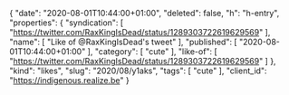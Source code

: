 {
  "date": "2020-08-01T10:44:00+01:00",
  "deleted": false,
  "h": "h-entry",
  "properties": {
    "syndication": [
      "https://twitter.com/RaxKingIsDead/status/1289303722619629569"
    ],
    "name": [
      "Like of @RaxKingIsDead's tweet"
    ],
    "published": [
      "2020-08-01T10:44:00+01:00"
    ],
    "category": [
      "cute"
    ],
    "like-of": [
      "https://twitter.com/RaxKingIsDead/status/1289303722619629569"
    ]
  },
  "kind": "likes",
  "slug": "2020/08/y1aks",
  "tags": [
    "cute"
  ],
  "client_id": "https://indigenous.realize.be"
}
